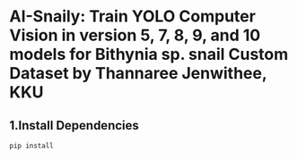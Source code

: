 # AI-Snaily: Train YOLO Computer Vision in version 5, 7, 8, 9, and 10 models for Bithynia sp. snail Custom Dataset by Thannaree Jenwithee, KKU

## 1.Install Dependencies
```pip install ```